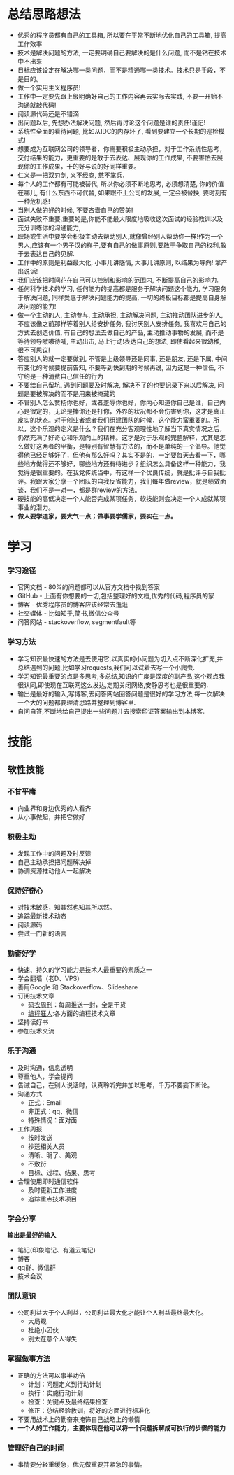 # 总结思路想法
- 优秀的程序员都有自己的工具箱, 所以要在平常不断地优化自己的工具箱, 提高工作效率
- 技术是解决问题的方法, 一定要明确自己要解决的是什么问题, 而不是钻在技术中不出来
- 目标应该设定在解决哪一类问题，而不是精通哪一类技术。技术只是手段，不是目的。
- 做一个实用主义程序员!
- 工作中一定要先跟上级明确好自己的工作内容再去实际去实践, 不要一开始不沟通就敲代码!
- 阅读源代码还是不错滴
- 出问题以后, 先想办法解决问题, 然后再讨论这个问题是谁的责任!谨记!
- 系统性全面的看待问题, 比如从IDC的内存坏了, 看到要建立一个长期的巡检模式!
- 想要成为互联网公司的领导者，你需要积极主动承担，对于工作系统性思考，交付结果的能力，更重要的是敢于去表达、展现你的工作成果, 不要害怕去展现你的工作成果，干的好与说的好同样重要。
- 仁义是一把双刃剑, 义不经商, 慈不掌兵.
- 每个人的工作都有可能被替代, 所以你必须不断地思考, 必须想清楚, 你的价值在哪儿, 有什么东西不可代替, 如果跟不上公司的发展, 一定会被替换, 要时刻有一种危机感!
- 当别人做的好的时候, 不要吝啬自己的赞美!
- 面试失败不重要,重要的是,你能不能最大限度地吸收这次面试的经验教训以及充分训练你的沟通能力,
- 职场或生活中要学会积极主动去帮助别人,就像曾经别人帮助你一样!作为一个男人,应该有一个男子汉的样子,要有自己的做事原则,要敢于争取自己的权利,敢于去表达自己的见解.
- 工作中的原则是利益最大化, 小事儿讲感情, 大事儿讲原则, 以结果为导向! 拿产出说话!
- 我们应该把时间花在自己可以控制和影响的范围内, 不断提高自己的影响力.
-  任何科学技术的学习, 任何能力的提高都是服务于解决问题这个能力, 学习服务于解决问题, 同样受惠于解决问题能力的提高, 一切的终极目标都是提高自身解决问题的能力!
- 做一个主动的人, 主动参与, 主动承担, 主动解决问题, 主动推动团队进步的人, 不应该像之前那样等着别人给安排任务, 我讨厌别人安排任务, 我喜欢用自己的方式去创造价值, 有自己的想法去做自己的产品, 主动推动事物的发展, 而不是等待领导嗷嗷待哺, 主动出击, 马上行动!表达自己的想法, 即使看起来很幼稚, 很不可思议!
- 答应别人的就一定要做到, 不管是上级领导还是同事, 还是朋友, 还是下属, 中间有变化的时候要提前告知, 不要等到快到期的时候再说, 因为这是一种信任, 不守约是一种消费自己信任的行为
- 不要给自己留坑, 遇到问题要及时解决, 解决不了的也要记录下来以后解决, 问题是要被解决的而不是用来被掩藏的
- 不管别人怎么赞扬你也好，或者羞辱你也好，你内心知道你自己是谁，自己内心是很定的，无论是捧你还是打你，外界的状况都不会伤害到你，这才是真正皮实的状态。对于创业者或者我们组建团队的时候，这个能力蛮重要的。所以，这个乐观的定义是什么？我们在充分客观理性地了解当下真实情况之后，仍然充满了好奇心和乐观向上的精神。这才是对于乐观的完整解释，尤其是怎么做好这两者的平衡，是特别有智慧有方法的，而不是单纯的一个倡导。他觉得他已经足够好了，但他有那么好吗？其实不是的，一定要每天去看一下，哪些地方做得还不够好，哪些地方还有待进步？组织怎么具备这样一种能力，我觉得是很重要的。在我党传统当中，有这样一个优良传统，就是批评与自我批评。我跟大家分享一个团队的自我反省能力，我们每年做review，就是绩效面谈，我们不是一对一，都是群review的方法。
- 硬技能的高低决定一个人能否完成某项任务，软技能则会决定一个人成就某项事业的潜力。
- **做人要学道家，要大气一点；做事要学儒家，要实在一点。**


# 学习
### 学习途径
- 官网文档 - 80%的问题都可以从官方文档中找到答案
- GitHub - 上面有你想要的一切,包括整理好的文档,优秀的代码,程序员的家
- 博客 - 优秀程序员的博客应该经常去逛逛
- 社交媒体 - 比如知乎,简书,微信公众号
- 问答网站 - stackoverflow, segmentfault等

### 学习方法
- 学习知识最快速的方法是去使用它,以真实的小问题为切入点不断深化扩充,并总结遇到的问题,比如学习requests,我们可以试着去写一个小爬虫.
- 学习知识最重要的点是多思考,多总结,知识的广度是深度的副产品,这个观点我很认同,即使现在互联网这么发达,定期关闭网络,安静思考也是很重要的.
- 输出是最好的输入,写博客,去问答网站回答问题是很好的学习方法,每一次解决一个大的问题都要理清思路并整理到博客里.
- 自问自答,不断地给自己提出一些问题并去搜索印证答案输出到本博客.

# 技能
## 软性技能
### 不甘平庸
- 向业界和身边优秀的人看齐
- 从小事做起，并把它做好

### 积极主动
- 发现工作中的问题及时反馈
- 自己主动承担把问题解决掉
- 协调资源推动他人一起解决

### 保持好奇心
- 对技术敏感，知其然也知其所以然。
- 追踪最新技术动态
- 阅读源码
- 尝试一门新的语言

### 勤奋好学
- 快速、持久的学习能力是技术人最重要的素质之一
- 学会翻墙（老D、VPS）
- 善用Google 和 Stackoverflow、Slideshare
- 订阅技术文章
  - [码农周刊](https://weekly.manong.io/)：每周推送一封，全是干货
  - [编程狂人](https://www.tuicool.com/mags):各方面的编程技术文章
- 坚持读好书
- 参加技术交流

### 乐于沟通
- 及时沟通，信息透明
- 尊重他人，学会提问
- 告诫自己，在别人说话时，认真聆听完并加以思考，千万不要妄下断论。
- 沟通方式
  - 正式：Email
  - 非正式：qq、微信
  - 特殊情况：面对面
- 工作周报
  - 按时发送
  - 抄送相关人员
  - 清晰、明了、美观
  - 不敷衍
  - 目标、过程、结果、思考
- 合理使用即时通信软件
  - 及时更新工作进度
  - 追踪重点技术项目

### 学会分享
**输出是最好的输入**
- 笔记(印象笔记、有道云笔记)
- 博客
- qq群、微信群
- 技术会议

### 团队意识
- 公司利益大于个人利益，公司利益最大化才能让个人利益最终最大化。
  - 大局观
  - 杜绝小团伙
  - 别太在意个人得失

### 掌握做事方法
- 正确的方法可以事半功倍
  - 计划：问题定义到行动计划
  - 执行：实施行动计划
  - 检查：关键点及最终结果检查
  - 修正：总结经验教训，将好的方面进行标准化
- 不要用战术上的勤奋来掩饰自己战略上的懒惰
- **一个人的工作能力，主要体现在他可以将一个问题拆解成可执行的步骤的能力**

### 管理好自己的时间
- 事情要分轻重缓急，优先做重要并紧急的事情。
